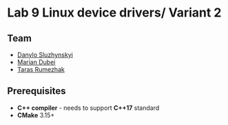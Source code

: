 # Lab 9 Linux device drivers/ Variant 2

## Team

 - [Danylo Sluzhynskyi](https://github.com/sluzhynskyi)
 - [Marian Dubei](https://github.com/MarianDubei)
 - [Taras Rumezhak](https://github.com/tarasrumezhak)
## Prerequisites

 - **C++ compiler** - needs to support **C++17** standard
 - **CMake** 3.15+
 
